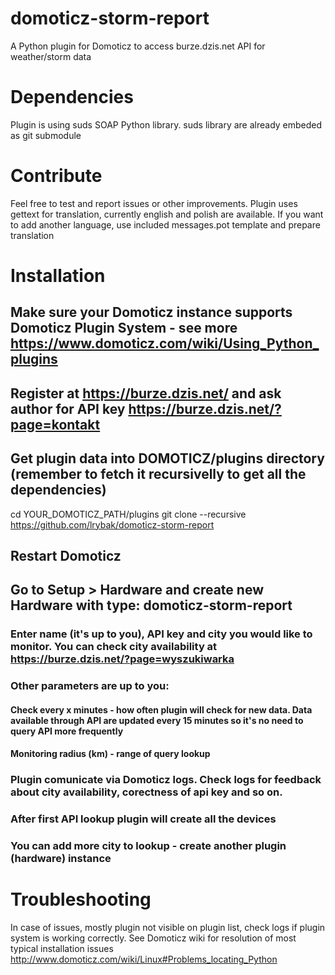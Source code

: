 # domoticz-storm-report
A Python plugin for Domoticz to access burze.dzis.net API for weather/storm data

# Dependencies
Plugin is using suds SOAP Python library. suds library are already embeded as git submodule

# Contribute
Feel free to test and report issues or other improvements.
Plugin uses gettext for translation, currently english and polish are available.
If you want to add another language, use included messages.pot template and prepare translation

# Installation
## Make sure your Domoticz instance supports Domoticz Plugin System - see more https://www.domoticz.com/wiki/Using_Python_plugins
## Register at https://burze.dzis.net/ and ask author for API key https://burze.dzis.net/?page=kontakt
## Get plugin data into DOMOTICZ/plugins directory (remember to fetch it recursivelly to get all the dependencies)
  cd YOUR_DOMOTICZ_PATH/plugins
  git clone --recursive https://github.com/lrybak/domoticz-storm-report
## Restart Domoticz
## Go to Setup > Hardware and create new Hardware with type: domoticz-storm-report
### Enter name (it's up to you), API key and city you would like to monitor. You can check city availability at https://burze.dzis.net/?page=wyszukiwarka
### Other parameters are up to you:
####  Check every x minutes - how often plugin will check for new data. Data available through API are updated every 15 minutes so it's no need to query API more frequently
####  Monitoring radius (km) - range of query lookup
### Plugin comunicate via Domoticz logs. Check logs for feedback about city availability, corectness of api key and so on.
### After first API lookup plugin will create all the devices
### You can add more city to lookup - create another plugin (hardware) instance

# Troubleshooting
In case of issues, mostly plugin not visible on plugin list, check logs if plugin system is working correctly.
See Domoticz wiki for resolution of most typical installation issues http://www.domoticz.com/wiki/Linux#Problems_locating_Python